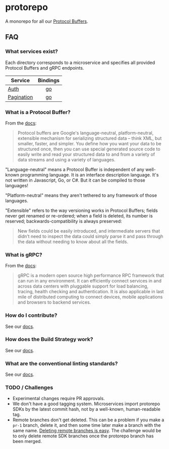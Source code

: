 # protorepo

A monorepo for all our [Protocol Buffers](https://developers.google.com/protocol-buffers).

## FAQ
### What services exist? 
Each directory corresponds to a microservice and specifies all provided Protocol Buffers and gRPC endpoints.

| Service                                                                                    | Bindings                                                               |
| ------------------------------------------------------------------------------------------ |:----------------------------------------------------------------------:|
| [Auth](https://github.com/AlpacaLabs/protorepo/tree/master/alpacalabs/auth/v1)             | [go](https://github.com/AlpacaLabs/protorepo-auth-go)                  |
| [Pagination](https://github.com/AlpacaLabs/protorepo/tree/master/alpacalabs/pagination/v1) | [go](https://github.com/AlpacaLabs/protorepo-pagination-go)            |

### What is a Protocol Buffer?
From the [docs](https://developers.google.com/protocol-buffers):
> Protocol buffers are Google's language-neutral, platform-neutral, extensible mechanism for serializing structured 
> data – think XML, but smaller, faster, and simpler. You define how you want your data to be structured once, then 
> you can use special generated source code to easily write and read your structured data to and from a variety of 
> data streams and using a variety of languages.

"Language-neutral" means a Protocol Buffer is independent of any well-known programming language.
It is an interface description language. It's not written in Javascript, Go, or C#. But it can be compiled
to those languages!

"Platform-neutral" means they aren't tethered to any framework of those languages.

"Extensible" refers to the way versioning works in Protocol Buffers; fields never get renamed or re-ordered; when a
field is deleted, its number is reserved; backwards-compatibility is always preserved:
> New fields could be easily introduced, and intermediate servers that didn’t need to inspect the data could simply 
> parse it and pass through the data without needing to know about all the fields.

### What is gRPC?
From the [docs](https://grpc.io/):
> gRPC is a modern open source high performance RPC framework that can run in any environment. It can efficiently 
> connect services in and across data centers with pluggable support for load balancing, tracing, health checking 
> and authentication. It is also applicable in last mile of distributed computing to connect devices, mobile 
> applications and browsers to backend services.

### How do I contribute?
See our [docs](docs/contributing.md).

### How does the Build Strategy work?
See our [docs](docs/build.md).

### What are the conventional linting standards?
See our [docs](docs/linting.md).

### TODO / Challenges
- Experimental changes require PR approvals.
- We don't have a good tagging system.
Microservices import protorepo SDKs by the latest commit hash,
not by a well-known, human-readable tag. 
- Remote branches don't get deleted.
This can be a problem if you make a `pr-1` branch, delete it, 
and then some time later make a branch with the same name.
[Deleting remote branches is easy](https://www.hacksparrow.com/git/delete-all-remote-branches-except-master.html).
The challenge would be to only delete remote SDK 
branches once the protorepo branch has been merged. 